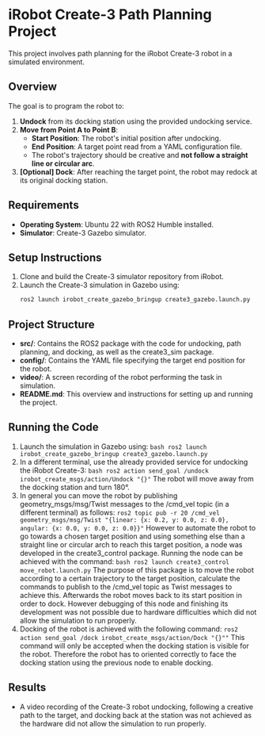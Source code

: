 # iRobot Create-3 Path Planning Project
This project involves path planning for the iRobot Create-3 robot in a simulated environment.

## Overview
 The goal is to program the robot to:

1. **Undock** from its docking station using the provided undocking service.
2. **Move from Point A to Point B**: 
   - **Start Position**: The robot's initial position after undocking.
   - **End Position**: A target point read from a YAML configuration file.
   - The robot's trajectory should be creative and **not follow a straight line or circular arc**.
3. **[Optional] Dock**: After reaching the target point, the robot may redock at its original docking station.

## Requirements
- **Operating System**: Ubuntu 22 with ROS2 Humble installed.
- **Simulator**: Create-3 Gazebo simulator.

## Setup Instructions
1. Clone and build the Create-3 simulator repository from iRobot.
2. Launch the Create-3 simulation in Gazebo using:
   ```bash
   ros2 launch irobot_create_gazebo_bringup create3_gazebo.launch.py
   ```

## Project Structure
- **src/**: Contains the ROS2 package with the code for undocking, path planning, and docking, as well as the create3_sim package.
- **config/**: Contains the YAML file specifying the target end position for the robot.
- **video/**: A screen recording of the robot performing the task in simulation.
- **README.md**: This overview and instructions for setting up and running the project.

## Running the Code
1. Launch the simulation in Gazebo using: 
```bash ros2 launch irobot_create_gazebo_bringup create3_gazebo.launch.py```
2. In a different terminal, use the already provided service for undocking the iRobot Create-3: 
```bash ros2 action send_goal /undock irobot_create_msgs/action/Undock "{}"```
The robot will move away from the docking station and turn 180°. 
3. In general you can move the robot by publishing geometry_msgs/msg/Twist messages to the /cmd_vel topic (in a different terminal) as follows:
```ros2 topic pub -r 20 /cmd_vel geometry_msgs/msg/Twist "{linear: {x: 0.2, y: 0.0, z: 0.0}, angular: {x: 0.0, y: 0.0, z: 0.0}}"```
However to automate the robot to go towards a chosen target position and using something else than a straight line or circular arch to reach this target position, a node was developed in the create3_control package. Running the node can be achieved with the command:
```bash ros2 launch create3_control move_robot.launch.py```
The purpose of this package is to move the robot according to a certain trajectory to the target position, calculate the commands to publish to the /cmd_vel topic as Twist messages to achieve this. Afterwards the robot moves back to its start position in order to dock. However debugging of this node and finishing its development was not possible due to hardware difficulties which did not allow the simulation to run properly. 
4. Docking of the robot is achieved with the following command:
```ros2 action send_goal /dock irobot_create_msgs/action/Dock "{}""```
This command will only be accepted when the docking station is visible for the robot. Therefore the robot has to oriented correctly to face the docking station using the previous node to enable docking.

## Results
- A video recording of the Create-3 robot undocking, following a creative path to the target, and docking back at the station was not achieved as the hardware did not allow the simulation to run properly.


